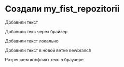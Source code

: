 ﻿# Создали my_fist_repozitorii

Добавили текст

Добавили текс через брайзер

Добавили текст локально

Добавили текст в новой ветке  newbranch

Разрешаем конфликт текс в браузере


